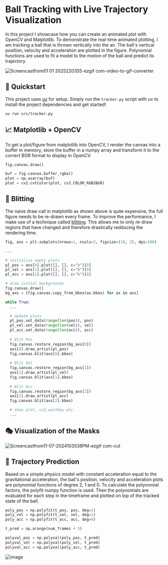 # Ball Tracking with Live Trajectory Visualization

In this project I showcase how you can create an animated plot with OpenCV and Matplotlib. To demonstrate the real-time animated plotting, I am tracking a ball that is thrown vertically into the air. The ball's vertical position, velocity and acceleration are plotted in the figure. Polynomial functions are used to fit a model to the motion of the ball and predict its trajectory.

![Screencastfrom01 01 2025220355-ezgif com-video-to-gif-converter](https://github.com/user-attachments/assets/71c5818b-cac9-44b4-99dd-9a10355433ea)

## 🌟 Quickstart

This project uses [uv](https://docs.astral.sh/uv/getting-started/installation/) for setup. Simply run the `tracker.py` script with uv to install the project dependencies and get started!

```Shell
uv run src/tracker.py
```

## 📈 Matplotlib + OpenCV

To get a plot/figure from matplotlib into OpenCV, I render the canvas into a buffer in memory, store the buffer in a numpy array and transform it to the correct BGR format to display in OpenCV.

```Python
fig.canvas.draw()

buf = fig.canvas.buffer_rgba()
plot = np.asarray(buf)
plot = cv2.cvtColor(plot, cv2.COLOR_RGB2BGR)
```

## 🎨 Blitting
The naive draw call in matplotlib as shown above is quite expensive, the full figure needs to be re-drawn every frame. To improve the performance, I make use of a technique called [blitting](https://matplotlib.org/stable/users/explain/animations/blitting.html). 
This allows me to only re-draw regions that have changed and therefore drastically redducing the rendering time.

```Python
fig, axs = plt.subplots(nrows=1, ncols=3, figsize=(10, 2), dpi=100)

...

# initialize empty plots
pl_pos = axs[0].plot([], [], c="b")[0]
pl_vel = axs[1].plot([], [], c="b")[0]
pl_acc = axs[2].plot([], [], c="b")[0]

# draw initial backgrounds
fig.canvas.draw()
bg_axs = [fig.canvas.copy_from_bbox(ax.bbox) for ax in axs]

while True:
  ...

  # Update plots
  pl_pos.set_data(range(len(pos)), pos)
  pl_vel.set_data(range(len(vel)), vel)
  pl_acc.set_data(range(len(acc)), acc)
  
  # Blit Pos
  fig.canvas.restore_region(bg_axs[0])
  axs[0].draw_artist(pl_pos)
  fig.canvas.blit(axs[0].bbox)
  
  # Blit Vel
  fig.canvas.restore_region(bg_axs[1])
  axs[1].draw_artist(pl_vel)
  fig.canvas.blit(axs[1].bbox)
  
  # Blit Acc
  fig.canvas.restore_region(bg_axs[2])
  axs[2].draw_artist(pl_acc)
  fig.canvas.blit(axs[2].bbox)

  # show plot, cv2.waitKey etc.
  ...
```

## 🎭 Visualization of the Masks
![Screencastfrom11-07-2024103538PM-ezgif com-cut](https://github.com/user-attachments/assets/9209500a-94f4-4670-be64-c332dc839801)


## 🔮 Trajectory Prediction
Based on a simple physics model with constant acceleration equal to the gravitational acceleration, the ball's position, velocity and acceleration plots are polynomial functions of degree 2, 1 and 0.
To calculate the polynomial factors, the polyfit numpy function is used. Then the polynomials are evaluated for each step in the timeframe and plotted on top of the tracked state of the ball.

```Python
poly_pos = np.polyfit(t_pos, pos, deg=2)
poly_vel = np.polyfit(t_vel, vel, deg=1)
poly_acc = np.polyfit(t_acc, acc, deg=0)

t_pred = np.arange(num_frames + 5)

polyval_pos = np.polyval(poly_pos, t_pred)
polyval_vel = np.polyval(poly_vel, t_pred)
polyval_acc = np.polyval(poly_acc, t_pred)
```

![image](https://github.com/user-attachments/assets/fb7c6d32-0a01-4d67-8e8e-454002128f15)

